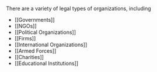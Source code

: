 There are a variety of legal types of organizations, including 

- [[Governments]]
- [[NGOs]]
- [[Political Organizations]]
- [[Firms]]
- [[International Organizations]]
- [[Armed Forces]]
- [[Charities]]
- [[Educational Institutions]]

